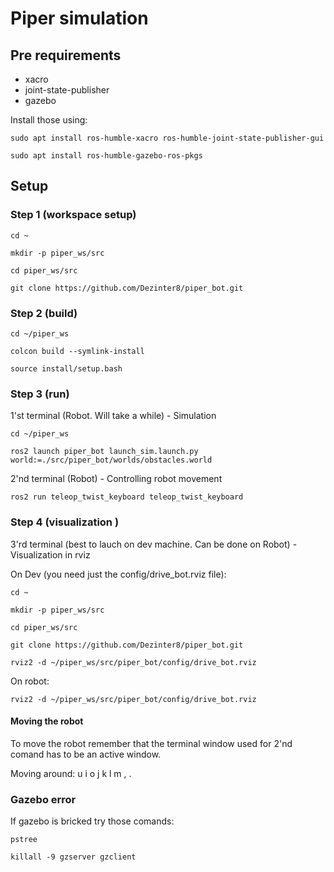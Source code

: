 # Piper simulation

## Pre requirements

- xacro
- joint-state-publisher
- gazebo

Install those using:

```
sudo apt install ros-humble-xacro ros-humble-joint-state-publisher-gui

sudo apt install ros-humble-gazebo-ros-pkgs
```

## Setup

### Step 1 (workspace setup)

```
cd ~

mkdir -p piper_ws/src

cd piper_ws/src

git clone https://github.com/Dezinter8/piper_bot.git
```

### Step 2 (build)

```
cd ~/piper_ws

colcon build --symlink-install

source install/setup.bash
```

### Step 3 (run)

1'st terminal (Robot. Will take a while) - Simulation

```
cd ~/piper_ws

ros2 launch piper_bot launch_sim.launch.py world:=./src/piper_bot/worlds/obstacles.world
```

2'nd terminal (Robot) - Controlling robot movement

```
ros2 run teleop_twist_keyboard teleop_twist_keyboard
```

### Step 4 (visualization )

3'rd terminal (best to lauch on dev machine. Can be done on Robot) - Visualization in rviz

On Dev (you need just the config/drive_bot.rviz file):

```
cd ~

mkdir -p piper_ws/src

cd piper_ws/src

git clone https://github.com/Dezinter8/piper_bot.git

rviz2 -d ~/piper_ws/src/piper_bot/config/drive_bot.rviz
```

On robot:

```
rviz2 -d ~/piper_ws/src/piper_bot/config/drive_bot.rviz
```

#### Moving the robot

To move the robot remember that the terminal window used for 2'nd comand has to be an active window.

Moving around:
u i o
j k l
m , .

### Gazebo error

If gazebo is bricked try those comands:

```
pstree
```

```
killall -9 gzserver gzclient
```
